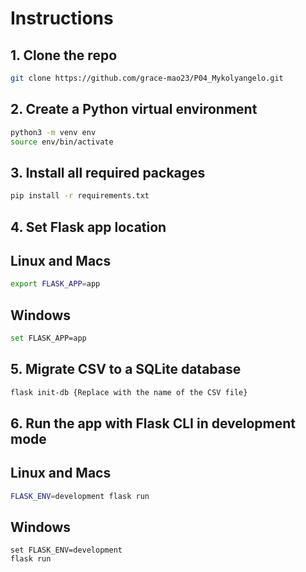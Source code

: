 # Instructions

## 1. Clone the repo

```bash
git clone https://github.com/grace-mao23/P04_Mykolyangelo.git
```

## 2. Create a Python virtual environment

```bash
python3 -m venv env
source env/bin/activate
```

## 3. Install all required packages

```bash
pip install -r requirements.txt
```

## 4. Set Flask app location

Linux and Macs
---
```bash
export FLASK_APP=app
```

Windows
---
```bash
set FLASK_APP=app
```

## 5. Migrate CSV to a SQLite database

```bash
flask init-db {Replace with the name of the CSV file}
```

## 6. Run the app with Flask CLI in development mode

Linux and Macs
---
```bash
FLASK_ENV=development flask run
```

Windows
---
```windows
set FLASK_ENV=development
flask run
```
